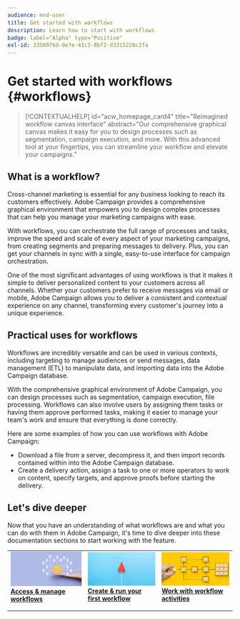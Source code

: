 ```yaml
---
audience: end-user
title: Get started with workflows
description: Learn how to start with workflows
badge: label="Alpha" type="Positive"
exl-id: 3358976d-0e7e-41c3-8bf2-d3315226c2fa
---
```

# Get started with workflows {#workflows}

>[!CONTEXTUALHELP]
>id="acw_homepage_card4"
>title="Reimagined workflow canvas interface"
>abstract="Our comprehensive graphical canvas makes it easy for you to design processes such as segmentation, campaign execution, and more. With this advanced tool at your fingertips, you can streamline your workflow and elevate your campaigns."


## What is a workflow?

Cross-channel marketing is essential for any business looking to reach its customers effectively. Adobe Campaign provides a comprehensive graphical environment that empowers you to design complex processes that can help you manage your marketing campaigns with ease.

With workflows, you can orchestrate the full range of processes and tasks, improve the speed and scale of every aspect of your marketing campaigns, from creating segments and preparing messages to delivery. Plus, you can get your channels in sync with a single, easy-to-use interface for campaign orchestration.

One of the most significant advantages of using workflows is that it makes it simple to deliver personalized content to your customers across all channels. Whether your customers prefer to receive messages via email or mobile, Adobe Campaign allows you to deliver a consistent and contextual experience on any channel, transforming every customer's journey into a unique experience.

## Practical uses for workflows

Workflows are incredibly versatile and can be used in various contexts, including targeting to manage audiences or send messages, data management (ETL) to manipulate data, and importing data into the Adobe Campaign database.

With the comprehensive graphical environment of Adobe Campaign, you can design processes such as segmentation, campaign execution, file processing. Workflows can also involve users by assigning them tasks or having them approve performed tasks, making it easier to manage your team's work and ensure that everything is done correctly.

Here are some examples of how you can use workflows with Adobe Campaign:

* Download a file from a server, decompress it, and then import records contained within into the Adobe Campaign database.
* Create a delivery action, assign a task to one or more operators to work on content, specify targets, and approve proofs before starting the delivery.

## Let's dive deeper

Now that you have an understanding of what workflows are and what you can do with them in Adobe Campaign, it's time to dive deeper into these documentation sections to start working with the feature.

<table style="table-layout:fixed"><tr style="border: 0;">
<td>
<a href="access-monitor.md">
<img alt="Access and manage workflows" src="assets/do-not-localize/workflow-access.jpeg">
</a>
<div>
<a href="access-monitor.md"><strong>Access & manage workflows</strong></a>
</div>
<p>
</td>
<td>
<a href="create-workflow.md">
<img alt="Lead" src="assets/do-not-localize/workflow-create.jpeg">
</a>
<div><a href="create-workflow.md"><strong>Create & run your first workflow</strong>
</div>
<p>
</td>
<td>
<a href="activities/about-activities.md">
<img alt="Infrequent" src="assets/do-not-localize/workflow-activities.jpeg">
</a>
<div>
<a href="activities/about-activities.md"><strong>Work with workflow activities</strong></a>
</div>
<p></td>
</tr></table>
